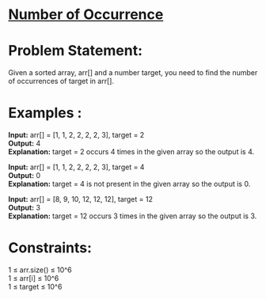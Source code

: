 # [Number of Occurrence](https://github.com/surya8980/December-2024-Daily-Problems/blob/main/GeeksForGeeks/12-Dec-2024/Number%20of%20Occurences%20Binary%20Search.java)
# Problem Statement:
Given a sorted array, arr[] and a number target, you need to find the number of occurrences of target in arr[].   

# Examples :

**Input:** arr[] = [1, 1, 2, 2, 2, 2, 3], target = 2  
**Output:** 4  
**Explanation:** target = 2 occurs 4 times in the given array so the output is 4.  

**Input:** arr[] = [1, 1, 2, 2, 2, 2, 3], target = 4  
**Output:** 0  
**Explanation:** target = 4 is not present in the given array so the output is 0.  

**Input:** arr[] = [8, 9, 10, 12, 12, 12], target = 12  
**Output:** 3  
**Explanation:** target = 12 occurs 3 times in the given array so the output is 3.  


# Constraints:
1 ≤ arr.size() ≤ 10^6  
1 ≤ arr[i] ≤ 10^6  
1 ≤ target ≤ 10^6

